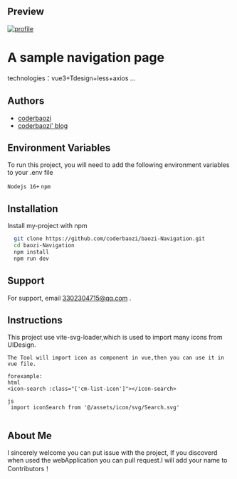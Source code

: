 ## Preview
[![profile](https://s1.ax1x.com/2023/05/02/p9GvEBd.png)](https://imgse.com/i/p9GvEBd)

# A sample navigation page

technologies：vue3+Tdesign+less+axios ...


## Authors

- [coderbaozi](https://www.github.com/coderbaozi)
- [coderbaozi' blog](https://www.cnblogs.com/coder-baozi/)


## Environment Variables

To run this project, you will need to add the following environment variables to your .env file

`Nodejs 16+`
`npm`


## Installation

Install my-project with npm

```bash
  git clone https://github.com/coderbaozi/baozi-Navigation.git
  cd baozi-Navigation
  npm install
  npm run dev
```

## Support

For support, email 3302304715@qq.com .

## Instructions

This project use vite-svg-loader,which is used to import many icons from UIDesign.
```
The Tool will import icon as component in vue,then you can use it in vue file.

forexample:
html
<icon-search :class="['cm-list-icon']"></icon-search>

js
 import iconSearch from '@/assets/icon/svg/Search.svg'
 
```

## About Me

I sincerely welcome you can put issue with the project, If you discoverd when used the webApplication you can pull request.I will add your name to Contributors！

